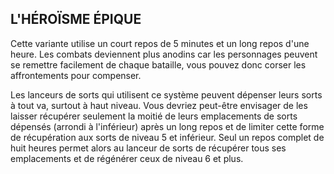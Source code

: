 ## L'HÉROÏSME ÉPIQUE

Cette variante utilise un court repos de 5 minutes et un long
repos d'une heure. Les combats deviennent plus anodins car
les personnages peuvent se remettre facilement de chaque
bataille, vous pouvez donc corser les affrontements pour
compenser.

Les lanceurs de sorts qui utilisent ce système peuvent
dépenser leurs sorts à tout va, surtout à haut niveau.
Vous devriez peut-être envisager de les laisser récupérer
seulement la moitié de leurs emplacements de sorts
dépensés (arrondi à l'inférieur) après un long repos et de
limiter cette forme de récupération aux sorts de niveau 5 et
inférieur. Seul un repos complet de huit heures permet alors
au lanceur de sorts de récupérer tous ses emplacements et
de régénérer ceux de niveau 6 et plus.
